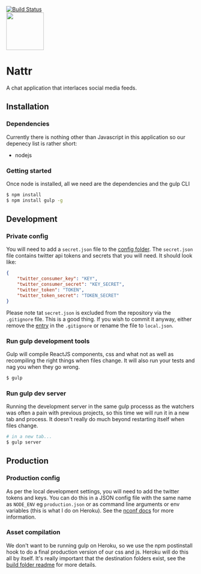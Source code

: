 
[![Build Status](https://travis-ci.org/Dakuan/nattr.svg?branch=master)](https://travis-ci.org/Dakuan/nattr)
<br/>
<img src="http://i.giphy.com/7jrdqPHSJ603C.gif" height="100px"/>



Nattr
======

A chat application that interlaces social media feeds.

## Installation

### Dependencies

Currently there is nothing other than Javascript in this application so our depenecy list is rather short:
* nodejs

### Getting started
Once node is installed, all we need are the dependencies and the gulp CLI
```sh
$ npm install
$ npm install gulp -g
```

## Development

### Private config

You will need to add a `secret.json` file to the [config folder](https://github.com/Dakuan/nattr/tree/master/app/server/config). The `secret.json` file contains twitter api tokens and secrets that you will need. It should look like:

```json
{
    "twitter_consumer_key": "KEY",
    "twitter_consumer_secret": "KEY_SECRET",
    "twitter_token": "TOKEN",
    "twitter_token_secret": "TOKEN_SECRET"
}

```

Please note tat `secret.json` is excluded from the repository via the `.gitignore` file. This is a good thing. If you wish to commit it anyway, either remove the [entry](https://github.com/Dakuan/nattr/blob/master/.gitignore#L2) in the `.gitignore` or rename the file to `local.json`.

### Run gulp development tools

Gulp will compile ReactJS components, css and what not as well as recompiling the right things when files change. It will also run your tests and nag you when they go wrong.

```sh
$ gulp
```

### Run gulp dev server

Running the development server in the same gulp processs as the watchers was often a pain with previous projects, so this time we will run it in a new tab and process. It doesn't really do much beyond restarting itself when files change.

```sh
# in a new tab...
$ gulp server
```

## Production

### Production config

As per the local development settings, you will need to add the twitter tokens and keys. You can do this in a JSON config file with the same name as `NODE_ENV` eg `production.json` or as command line arguments or env variables (this is what I do on Heroku). See the [nconf docs](https://github.com/flatiron/nconf) for more information.

### Asset compilation

We don't want to be running gulp on Heroku, so we use the npm postinstall hook to do a final production version of our css and js. Heroku will do this all by itself. It's really important that the destination folders exist, see the [build folder readme](https://github.com/dakuan/nattr/tree/master/build) for more details.

